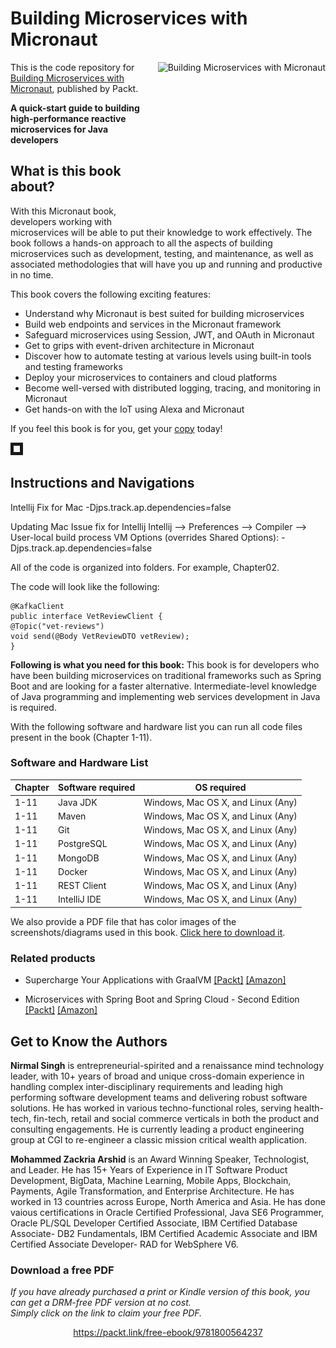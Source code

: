 


# Building Microservices with Micronaut

<a href="https://www.packtpub.com/product/building-microservices-with-micronaut/9781800564237?utm_source=github&utm_medium=repository&utm_campaign=9781800564237"><img src="https://static.packt-cdn.com/products/9781800564237/cover/smaller" alt="Building Microservices with Micronaut" height="256px" align="right"></a>

This is the code repository for [Building Microservices with Micronaut](https://www.packtpub.com/product/building-microservices-with-micronaut/9781800564237?utm_source=github&utm_medium=repository&utm_campaign=9781800564237), published by Packt.

**A quick-start guide to building high-performance reactive microservices for Java developers**

## What is this book about?
With this Micronaut book, developers working with microservices will be able to put their knowledge to work effectively. The book follows a hands-on approach to all the aspects of building microservices such as development, testing, and maintenance, as well as associated methodologies that will have you up and running and productive in no time.

This book covers the following exciting features:
* Understand why Micronaut is best suited for building microservices
* Build web endpoints and services in the Micronaut framework
* Safeguard microservices using Session, JWT, and OAuth in Micronaut
* Get to grips with event-driven architecture in Micronaut
* Discover how to automate testing at various levels using built-in tools and testing frameworks
* Deploy your microservices to containers and cloud platforms
* Become well-versed with distributed logging, tracing, and monitoring in Micronaut
* Get hands-on with the IoT using Alexa and Micronaut

If you feel this book is for you, get your [copy](https://www.amazon.com/dp/1800564236) today!

<a href="https://www.packtpub.com/?utm_source=github&utm_medium=banner&utm_campaign=GitHubBanner"><img src="https://raw.githubusercontent.com/PacktPublishing/GitHub/master/GitHub.png" 
alt="https://www.packtpub.com/" border="5" /></a>

## Instructions and Navigations
Intellij Fix for Mac
-Djps.track.ap.dependencies=false


Updating Mac Issue fix for Intellij
Intellij --> Preferences --> Compiler -->
User-local build process VM Options (overrides Shared Options):
-Djps.track.ap.dependencies=false

All of the code is organized into folders. For example, Chapter02.

The code will look like the following:
```
@KafkaClient
public interface VetReviewClient {
@Topic("vet-reviews")
void send(@Body VetReviewDTO vetReview);
}
```

**Following is what you need for this book:**
This book is for developers who have been building microservices on traditional frameworks such as Spring Boot and are looking for a faster alternative. Intermediate-level knowledge of Java programming and implementing web services development in Java is required.

With the following software and hardware list you can run all code files present in the book (Chapter 1-11).
### Software and Hardware List
| Chapter | Software required | OS required |
| -------- | ------------------------------------ | ----------------------------------- |
| 1-11 | Java JDK | Windows, Mac OS X, and Linux (Any) |
| 1-11 | Maven | Windows, Mac OS X, and Linux (Any) |
| 1-11 | Git | Windows, Mac OS X, and Linux (Any) |
| 1-11 | PostgreSQL | Windows, Mac OS X, and Linux (Any) |
| 1-11 | MongoDB | Windows, Mac OS X, and Linux (Any) |
| 1-11 | Docker | Windows, Mac OS X, and Linux (Any) |
| 1-11 | REST Client | Windows, Mac OS X, and Linux (Any) |
| 1-11 | IntelliJ IDE | Windows, Mac OS X, and Linux (Any) |

We also provide a PDF file that has color images of the screenshots/diagrams used in this book. [Click here to download it](https://static.packt-cdn.com/downloads/9781800564237_ColorImages.pdf).

### Related products
* Supercharge Your Applications with GraalVM [[Packt]](https://www.packtpub.com/product/supercharge-your-applications-with-graalvm/9781800564909?utm_source=github&utm_medium=repository&utm_campaign=9781800564909) [[Amazon]](https://www.amazon.com/dp/1800564902)

* Microservices with Spring Boot and Spring Cloud - Second Edition [[Packt]](https://www.packtpub.com/product/microservices-with-spring-boot-and-spring-cloud-second-edition/9781801072977?utm_source=github&utm_medium=repository&utm_campaign=9781801072977) [[Amazon]](https://www.amazon.com/dp/1801072973)

## Get to Know the Authors
**Nirmal Singh**
is entrepreneurial-spirited and a renaissance mind technology leader, with 10+ years of broad and unique cross-domain experience in handling complex inter-disciplinary requirements and leading high performing software development teams and delivering robust software solutions. He has worked in various techno-functional roles, serving health-tech, fin-tech, retail and social commerce verticals in both the product and consulting engagements. He is currently leading a product engineering group at CGI to re-engineer a classic mission critical wealth application.

**Mohammed Zackria Arshid**
is an Award Winning Speaker, Technologist, and Leader. He has 15+ Years of Experience in IT Software Product Development, BigData, Machine Learning, Mobile Apps, Blockchain, Payments, Agile Transformation, and Enterprise Architecture. He has worked in 13 countries across Europe, North America and Asia. He has done vaious certifications in Oracle Certified Professional, Java SE6 Programmer, Oracle PL/SQL Developer Certified Associate, IBM Certified Database Associate- DB2 Fundamentals, IBM Certified Academic Associate and IBM Certified Associate Developer- RAD for WebSphere V6.
### Download a free PDF

 <i>If you have already purchased a print or Kindle version of this book, you can get a DRM-free PDF version at no cost.<br>Simply click on the link to claim your free PDF.</i>
<p align="center"> <a href="https://packt.link/free-ebook/9781800564237">https://packt.link/free-ebook/9781800564237 </a> </p>